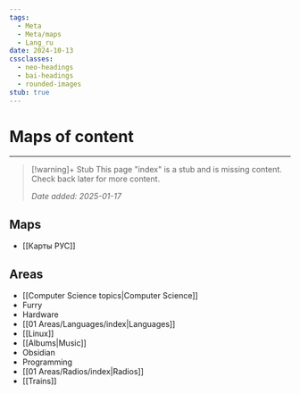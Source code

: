 ```yaml
---
tags:
  - Meta
  - Meta/maps
  - Lang_ru
date: 2024-10-13
cssclasses:
  - neo-headings
  - bai-headings
  - rounded-images
stub: true
---
```

# Maps of content

***
>[!warning]+ Stub
> This page "index" is a stub and is missing content. Check back later for more content.
> 
> *Date added: 2025-01-17*

## Maps
- [[Карты РУС]]
## Areas
- [[Computer Science topics|Computer Science]]
- Furry
- Hardware
- [[01 Areas/Languages/index|Languages]]
- [[Linux]]
- [[Albums|Music]]
- Obsidian
- Programming
- [[01 Areas/Radios/index|Radios]]
- [[Trains]]
